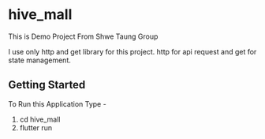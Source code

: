 # hive_mall

This is Demo Project From Shwe Taung Group

I use only http and get library for this project. http for api request and get for state management.

## Getting Started

To Run this Application 
Type - 
1. cd hive_mall
2. flutter run
